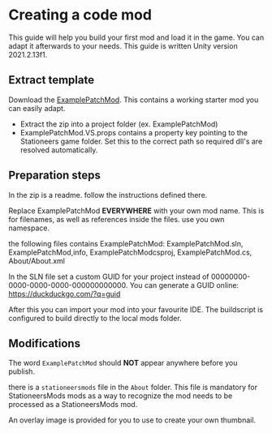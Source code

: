 # Creating a code mod

This guide will help you build your first mod and load it in the game. You can adapt it afterwards to your needs.
This guide is written Unity version 2021.2.13f1.

## Extract template
Download the [ExamplePatchMod](ExamplePatchMod.zip). This contains a working starter mod you can easily adapt.

- Extract the zip into a project folder (ex. ExamplePatchMod)
- ExamplePatchMod.VS.props contains a property key pointing to the Stationeers game folder. Set this to the correct path so required dll's are resolved automatically.
## Preparation steps
In the zip is a readme. follow the instructions defined there.

Replace ExamplePatchMod **EVERYWHERE** with your own mod name. This is for filenames, as well as references inside the files. use you own namespace.

the following files contains ExamplePatchMod: ExamplePatchMod.sln, ExamplePatchMod,info, ExamplePatchModcsproj, ExamplePatchMod.cs, About/About.xml

In the SLN file set a custom GUID for your project instead of 00000000-0000-0000-0000-000000000000. You can generate a GUID online: https://duckduckgo.com/?q=guid

After this you can import your mod into your favourite IDE. The buildscript is configured to build directly to the local mods folder.

## Modifications
The word `ExamplePatchMod` should **NOT** appear anywhere before you publish. 

there is a `stationeersmods` file in the `About` folder. This file is mandatory for StationeersMods mods as a way to recognize the mod needs to be processed as a StationeersMods mod.

An overlay image is provided for you to use to create your own thumbnail.